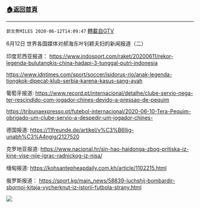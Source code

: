 ﻿###  [:house:返回首頁](https://github.com/ourhimalayas/txt)
---

`郭文贵MILES 2020-06-12T14:09:47` [轉載自GTV](https://gtv.org/web/#/UserInfo/5e596957357cc612d35a8044)

6月12日 世界各国媒体对郝海东叶钊颖夫妇的新闻报道（二）

印度尼西亚报道：
https://www.indosport.com/raket/20200611/rekor-legenda-bulutangkis-china-hadapi-3-tunggal-putri-indonesia

https://www.idntimes.com/sport/soccer/isidorus-rio/anak-legenda-tiongkok-dipecat-klub-serbia-karena-kasus-sang-ayah


葡萄牙报道:
https://www.record.pt/internacional/detalhe/clube-servio-nega-ter-rescindido-com-jogador-chines-devido-a-pressao-de-pequim


https://tribunaexpresso.pt/futebol-internacional/2020-06-10-Tera-Pequim-obrigado-um-clube-servio-a-despedir-um-jogador-chines-


德国报道:
https://11freunde.de/artikel/v%C3%B6llig-unabh%C3%A4ngig/2127520


克罗地亚报道:
https://www.nacional.hr/sin-hao-haidonga-zbog-pritiska-iz-kine-vise-nije-igrac-radnickog-iz-nisa/


缅甸报道:
https://kohsantepheapdaily.com.kh/article/1102215.html


俄罗斯报道：
https://sport.kg/main_news/58839-luchshij-bombardir-sbornoj-kitaja-vycherknut-iz-istorii-futbola-strany.html

![](https://filegroup.gtv.org/cdn-cgi/image/width=600/https://filegroup.gtv.org/group2/default/20200612/14/09/1/52d68052455812bd97352f9caedf2928.JPG)
